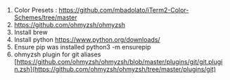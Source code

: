 1. Color Presets : https://github.com/mbadolato/iTerm2-Color-Schemes/tree/master
2. https://github.com/ohmyzsh/ohmyzsh
3. Install brew
4. Install python https://www.python.org/downloads/
5. Ensure pip was installed python3 -m ensurepip
6. ohmyzsh plugin for git aliases [https://github.com/ohmyzsh/ohmyzsh/blob/master/plugins/git/git.plugin.zsh](https://github.com/ohmyzsh/ohmyzsh/tree/master/plugins/git)
